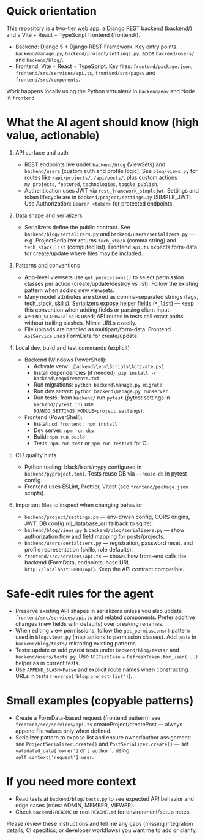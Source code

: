 <!-- .github/copilot-instructions.md - Project-specific guidance for AI coding agents -->

# Quick orientation

This repository is a two-tier web app: a Django REST backend (backend/) and a Vite + React + TypeScript frontend (frontend/).

- Backend: Django 5 + Django REST Framework. Key entry points: `backend/manage.py`, `backend/project/settings.py`, apps `backend/users/` and `backend/blog/`.
- Frontend: Vite + React + TypeScript. Key files: `frontend/package.json`, `frontend/src/services/api.ts`, `frontend/src/pages` and `frontend/src/components`.

Work happens locally using the Python virtualenv in `backend/env` and Node in `frontend`.

# What the AI agent should know (high value, actionable)

1. API surface and auth

   - REST endpoints live under `backend/blog` (ViewSets) and `backend/users` (custom auth and profile logic). See `blog/views.py` for routes like `/api/projects/`, `/api/posts/`, plus custom actions `my_projects`, `featured`, `technologies`, `toggle_publish`.
   - Authentication uses JWT via `rest_framework_simplejwt`. Settings and token lifecycle are in `backend/project/settings.py` (SIMPLE_JWT). Use Authorization: `Bearer <token>` for protected endpoints.

2. Data shape and serializers

   - Serializers define the public contract. See `backend/blog/serializers.py` and `backend/users/serializers.py` — e.g. ProjectSerializer returns `tech_stack` (comma string) and `tech_stack_list` (computed list). Frontend `api.ts` expects form-data for create/update where files may be included.

3. Patterns and conventions

   - App-level viewsets use `get_permissions()` to select permission classes per action (create/update/destroy vs list). Follow the existing pattern when adding new viewsets.
   - Many model attributes are stored as comma-separated strings (tags, tech_stack, skills). Serializers expose helper fields (`*_list`) — keep this convention when adding fields or parsing client input.
   - `APPEND_SLASH=False` is used; API routes in tests call exact paths without trailing slashes. Mimic URLs exactly.
   - File uploads are handled as multipart/form-data. Frontend `ApiService` uses FormData for create/update.

4. Local dev, build and test commands (explicit)

   - Backend (Windows PowerShell):
     - Activate venv: `.ackend\\env\Scripts\Activate.ps1`
     - Install dependencies (if needed): `pip install -r backend\requirements.txt`
     - Run migrations: `python backend\manage.py migrate`
     - Run dev server: `python backend\manage.py runserver`
     - Run tests: from `backend/` run `pytest` (pytest settings in `backend/pytest.ini` use `DJANGO_SETTINGS_MODULE=project.settings`).
   - Frontend (PowerShell):
     - Install: `cd frontend; npm install`
     - Dev server: `npm run dev`
     - Build: `npm run build`
     - Tests: `npm run test` or `npm run test:ci` for CI.

5. CI / quality hints

   - Python tooling: black/isort/mypy configured in `backend/pyproject.toml`. Tests reuse DB via `--reuse-db` in pytest config.
   - Frontend uses ESLint, Prettier, Vitest (see `frontend/package.json` scripts).

6. Important files to inspect when changing behavior
   - `backend/project/settings.py` — env-driven config, CORS origins, JWT, DB config (dj_database_url fallback to sqlite).
   - `backend/blog/views.py` & `backend/blog/serializers.py` — show authorization flow and field mapping for posts/projects.
   - `backend/users/serializers.py` — registration, password reset, and profile representation (skills, role defaults).
   - `frontend/src/services/api.ts` — shows how front-end calls the backend (FormData, endpoints, base URL `http://localhost:8000/api`). Keep the API contract compatible.

# Safe-edit rules for the agent

- Preserve existing API shapes in serializers unless you also update `frontend/src/services/api.ts` and related components. Prefer additive changes (new fields with defaults) over breaking renames.
- When editing view permissions, follow the `get_permissions()` pattern used in `blog/views.py` (map actions to permission classes). Add tests in `backend/blog/tests/` mirroring existing patterns.
- Tests: update or add pytest tests under `backend/blog/tests/` and `backend/users/tests.py`. Use `APITestCase` + `RefreshToken.for_user(...)` helper as in current tests.
- Use `APPEND_SLASH=False` and explicit route names when constructing URLs in tests (`reverse('blog:project-list')`).

# Small examples (copyable patterns)

- Create a FormData-based request (frontend pattern): see `frontend/src/services/api.ts` createProject/createPost — always append file values only when defined.
- Serializer pattern to expose list and ensure owner/author assignment: see `ProjectSerializer.create()` and `PostSerializer.create()` — set `validated_data['owner']` or `['author']` using `self.context['request'].user`.

# If you need more context

- Read tests at `backend/blog/tests.py` to see expected API behavior and edge cases (roles: ADMIN, MEMBER, VIEWER).
- Check `backend/README` or root `README.md` for environment/setup notes.

Please review these instructions and tell me any gaps (missing integration details, CI specifics, or developer workflows) you want me to add or clarify.
